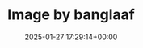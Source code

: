 ---
archive_date: 2025-01-29
code: DFVmKszT2nv
date: 2025-01-27 17:29:14+00:00
id: '3554915341946546671'
layout: post
media:
- id: '3554915341946546671'
  type: image
  url: media/DFVmKszT2nv/3554915341946546671.jpg
permalink: /p/DFVmKszT2nv/
thumbnail: media/DFVmKszT2nv/3554915341946546671.jpg
title: Image by banglaaf
---